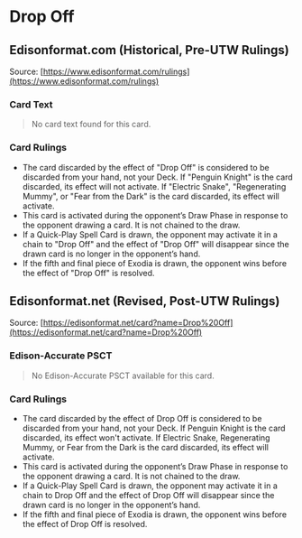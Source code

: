 # Drop Off

## Edisonformat.com (Historical, Pre-UTW Rulings)

Source: [https://www.edisonformat.com/rulings](https://www.edisonformat.com/rulings)

### Card Text

> No card text found for this card.

### Card Rulings

*   The card discarded by the effect of "Drop Off" is considered to be discarded from your hand, not your Deck. If "Penguin Knight" is the card discarded, its effect will not activate. If "Electric Snake", "Regenerating Mummy", or "Fear from the Dark" is the card discarded, its effect will activate.
*   This card is activated during the opponent’s Draw Phase in response to the opponent drawing a card. It is not chained to the draw.
*   If a Quick-Play Spell Card is drawn, the opponent may activate it in a chain to "Drop Off" and the effect of "Drop Off" will disappear since the drawn card is no longer in the opponent’s hand.
*   If the fifth and final piece of Exodia is drawn, the opponent wins before the effect of "Drop Off" is resolved.

## Edisonformat.net (Revised, Post-UTW Rulings)

Source: [https://edisonformat.net/card?name=Drop%20Off](https://edisonformat.net/card?name=Drop%20Off)

### Edison-Accurate PSCT

> No Edison-Accurate PSCT available for this card.

### Card Rulings

*   The card discarded by the effect of Drop Off is considered to be discarded from your hand, not your Deck. If Penguin Knight is the card discarded, its effect won't activate. If Electric Snake, Regenerating Mummy, or Fear from the Dark is the card discarded, its effect will activate.
*   This card is activated during the opponent’s Draw Phase in response to the opponent drawing a card. It is not chained to the draw.
*   If a Quick-Play Spell Card is drawn, the opponent may activate it in a chain to Drop Off and the effect of Drop Off will disappear since the drawn card is no longer in the opponent’s hand.
*   If the fifth and final piece of Exodia is drawn, the opponent wins before the effect of Drop Off is resolved.
            